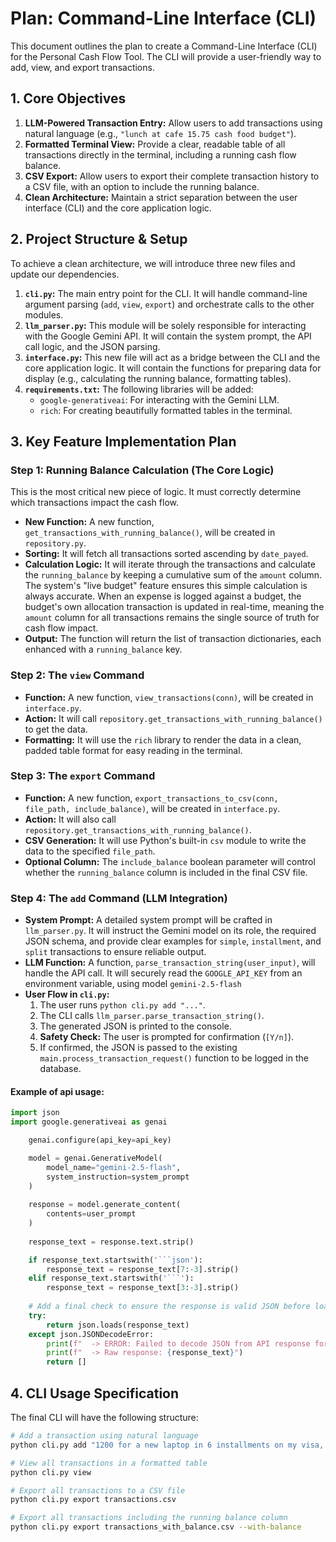 # Plan: Command-Line Interface (CLI)

This document outlines the plan to create a Command-Line Interface (CLI) for the Personal Cash Flow Tool. The CLI will provide a user-friendly way to add, view, and export transactions.

## 1. Core Objectives

1.  **LLM-Powered Transaction Entry:** Allow users to add transactions using natural language (e.g., `"lunch at cafe 15.75 cash food budget"`).
2.  **Formatted Terminal View:** Provide a clear, readable table of all transactions directly in the terminal, including a running cash flow balance.
3.  **CSV Export:** Allow users to export their complete transaction history to a CSV file, with an option to include the running balance.
4.  **Clean Architecture:** Maintain a strict separation between the user interface (CLI) and the core application logic.

## 2. Project Structure & Setup

To achieve a clean architecture, we will introduce three new files and update our dependencies.

1.  **`cli.py`:** The main entry point for the CLI. It will handle command-line argument parsing (`add`, `view`, `export`) and orchestrate calls to the other modules.
2.  **`llm_parser.py`:** This module will be solely responsible for interacting with the Google Gemini API. It will contain the system prompt, the API call logic, and the JSON parsing.
3.  **`interface.py`:** This new file will act as a bridge between the CLI and the core application logic. It will contain the functions for preparing data for display (e.g., calculating the running balance, formatting tables).
4.  **`requirements.txt`:** The following libraries will be added:
    *   `google-generativeai`: For interacting with the Gemini LLM.
    *   `rich`: For creating beautifully formatted tables in the terminal.

## 3. Key Feature Implementation Plan

### Step 1: Running Balance Calculation (The Core Logic)

This is the most critical new piece of logic. It must correctly determine which transactions impact the cash flow.

-   **New Function:** A new function, `get_transactions_with_running_balance()`, will be created in `repository.py`.
-   **Sorting:** It will fetch all transactions sorted ascending by `date_payed`.
-   **Calculation Logic:** It will iterate through the transactions and calculate the `running_balance` by keeping a cumulative sum of the `amount` column. The system's "live budget" feature ensures this simple calculation is always accurate. When an expense is logged against a budget, the budget's own allocation transaction is updated in real-time, meaning the `amount` column for all transactions remains the single source of truth for cash flow impact.
-   **Output:** The function will return the list of transaction dictionaries, each enhanced with a `running_balance` key.

### Step 2: The `view` Command

-   **Function:** A new function, `view_transactions(conn)`, will be created in `interface.py`.
-   **Action:** It will call `repository.get_transactions_with_running_balance()` to get the data.
-   **Formatting:** It will use the `rich` library to render the data in a clean, padded table format for easy reading in the terminal.

### Step 3: The `export` Command

-   **Function:** A new function, `export_transactions_to_csv(conn, file_path, include_balance)`, will be created in `interface.py`.
-   **Action:** It will also call `repository.get_transactions_with_running_balance()`.
-   **CSV Generation:** It will use Python's built-in `csv` module to write the data to the specified `file_path`.
-   **Optional Column:** The `include_balance` boolean parameter will control whether the `running_balance` column is included in the final CSV file.

### Step 4: The `add` Command (LLM Integration)

-   **System Prompt:** A detailed system prompt will be crafted in `llm_parser.py`. It will instruct the Gemini model on its role, the required JSON schema, and provide clear examples for `simple`, `installment`, and `split` transactions to ensure reliable output.
-   **LLM Function:** A function, `parse_transaction_string(user_input)`, will handle the API call. It will securely read the `GOOGLE_API_KEY` from an environment variable, using model `gemini-2.5-flash`
-   **User Flow in `cli.py`:**
    1.  The user runs `python cli.py add "..."`.
    2.  The CLI calls `llm_parser.parse_transaction_string()`.
    3.  The generated JSON is printed to the console.
    4.  **Safety Check:** The user is prompted for confirmation (`[Y/n]`).
    5.  If confirmed, the JSON is passed to the existing `main.process_transaction_request()` function to be logged in the database.

#### Example of api usage:

```python
import json
import google.generativeai as genai

    genai.configure(api_key=api_key)

    model = genai.GenerativeModel(
        model_name="gemini-2.5-flash",
        system_instruction=system_prompt
    )
    
    response = model.generate_content(
        contents=user_prompt
    )
    
    response_text = response.text.strip()

    if response_text.startswith('```json'):
        response_text = response_text[7:-3].strip()
    elif response_text.startswith('```'):
        response_text = response_text[3:-3].strip()
    
    # Add a final check to ensure the response is valid JSON before loading
    try:
        return json.loads(response_text)
    except json.JSONDecodeError:
        print(f"  -> ERROR: Failed to decode JSON from API response for {routine_path}.")
        print(f"  -> Raw response: {response_text}")
        return []
```

## 4. CLI Usage Specification

The final CLI will have the following structure:

```bash
# Add a transaction using natural language
python cli.py add "1200 for a new laptop in 6 installments on my visa, starting from the 3rd of 6 total payments"

# View all transactions in a formatted table
python cli.py view

# Export all transactions to a CSV file
python cli.py export transactions.csv

# Export all transactions including the running balance column
python cli.py export transactions_with_balance.csv --with-balance
```
